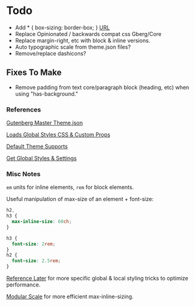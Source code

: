 # Todo

- Add * { box-sizing: border-box; } [URL](https://every-layout.dev/rudiments/boxes/)
- Replace Opinionated / backwards compat css Gberg/Core
- Replace margin-right, etc with block & inline versions.
- Auto typographic scale from theme.json files?
- Remove/replace dashicons?

## Fixes To Make

- Remove padding from text core/paragraph block (heading, etc) when using "has-background."

### References
[Gutenberg Master Theme.json](https://github.com/WordPress/gutenberg/blob/trunk/lib/compat/wordpress-5.9/theme.json)

[Loads Global Styles CSS & Custom Props](https://github.com/WordPress/gutenberg/blob/trunk/lib/compat/wordpress-5.9/global-styles-css-custom-properties.php)

[Default Theme Supports](https://github.com/WordPress/gutenberg/blob/trunk/lib/compat/wordpress-5.9/default-theme-supports.php)

[Get Global Styles & Settings](https://github.com/WordPress/gutenberg/blob/da4c5d5d79b87ac043aab06c4b8f3fd6845141e4/lib/compat/wordpress-5.9/get-global-styles-and-settings.php#L87)

### Misc Notes

```em``` units for inline elements, ```rem``` for block elements.

Useful manipulation of max-size of an element + font-size:
```css
h2,
h3 {
  max-inline-size: 60ch;
}

h3 {
  font-size: 2rem;
}
h2 {
  font-size: 2.5rem;
}
```

[Reference Later](https://every-layout.dev/rudiments/global-and-local-styling/) for more specific global & local styling tricks
to optimize performance.

[Modular Scale](https://every-layout.dev/rudiments/axioms/) for more efficient max-inline-sizing.


